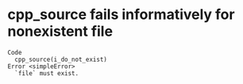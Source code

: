 # cpp_source fails informatively for nonexistent file

    Code
      cpp_source(i_do_not_exist)
    Error <simpleError>
      `file` must exist.

